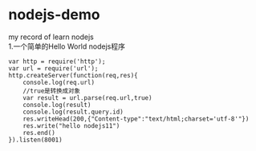 # nodejs-demo
my record of learn nodejs  
1.一个简单的Hello World nodejs程序
```
var http = require('http');
var url = require('url');
http.createServer(function(req,res){
    console.log(req.url)
    //true是转换成对象
    var result = url.parse(req.url,true)
    console.log(result)
    console.log(result.query.id)
    res.writeHead(200,{"Content-type":"text/html;charset='utf-8'"})
    res.write("hello nodejs11")
    res.end()
}).listen(8001)
```
